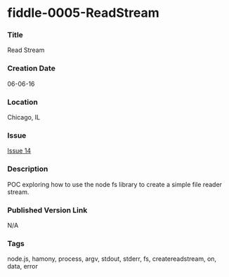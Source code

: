 fiddle-0005-ReadStream
======

### Title

Read Stream


### Creation Date

06-06-16


### Location

Chicago, IL


### Issue

[Issue 14](https://github.com/bradyhouse/house/issues/14)

### Description

POC exploring how to use the node fs library to create a simple file reader stream.


### Published Version Link

N/A


### Tags

node.js, hamony, process, argv, stdout, stderr, fs, createreadstream, on, data, error
